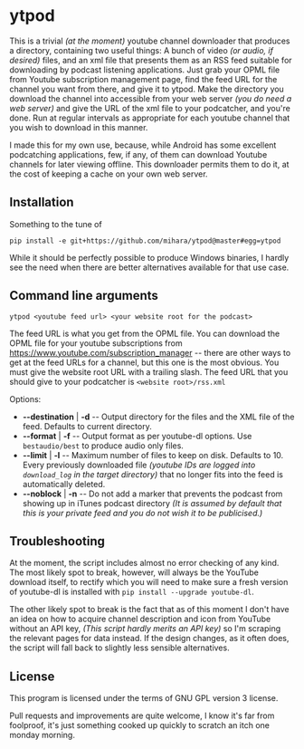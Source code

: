 # ytpod

This is a trivial _(at the moment)_ youtube channel downloader that produces a 
directory, containing two useful things: A bunch of video _(or audio, if desired)_ files, and an
xml file that presents them as an RSS feed suitable for downloading by podcast listening applications. Just
grab your OPML file from Youtube subscription management page, find the feed URL for the channel you want from there,
and give it to ytpod. Make the directory you download the channel into accessible from your web server
_(you do need a web server)_ and give the URL of the xml file to your podcatcher, and you're done.
Run at regular intervals as appropriate for each youtube channel that you wish to download in this manner.

I made this for my own use, because, while Android has some excellent podcatching applications, few, if any, of them
can download Youtube channels for later viewing offline. This downloader permits them to do it, at the cost of keeping a
cache on your own web server.

## Installation

Something to the tune of 

    pip install -e git+https://github.com/mihara/ytpod@master#egg=ytpod

While it should be perfectly possible to produce Windows binaries, I hardly see the need when there are better
alternatives available for that use case.

## Command line arguments

    ytpod <youtube feed url> <your website root for the podcast>
    
The feed URL is what you get from the OPML file. You can download the OPML file for your youtube subscriptions from
https://www.youtube.com/subscription_manager -- there are other ways to get at the feed URLs for a channel, but this
one is the most obvious. You must give the website root URL with a trailing slash. The feed URL
that you should give to your podcatcher is `<website root>/rss.xml`
    
Options:

* **--destination** | **-d** -- Output directory for the files and the XML file of the feed. Defaults to current directory.
* **--format** | **-f** -- Output format as per youtube-dl options. Use `bestaudio/best` to produce audio only files.
* **--limit** | **-l** -- Maximum number of files to keep on disk. Defaults to 10. Every previously downloaded file
  *(youtube IDs are logged into `download_log` in the target directory)* that no longer fits into the feed is
  automatically deleted.
* **--noblock** | **-n** -- Do not add a marker that prevents the podcast from showing up in iTunes podcast directory
  _(It is assumed by default that this is your private feed and you do not wish it to be publicised.)_

## Troubleshooting

At the moment, the script includes almost no error checking of any kind. The most likely spot to break, however, will
always be the YouTube download itself, to rectify which you will need to make sure a fresh version of youtube-dl is
installed with `pip install --upgrade youtube-dl`.

The other likely spot to break is the fact that as of this moment I don't have an idea on how to acquire channel
description and icon from YouTube without an API key, _(This script hardly merits an API key)_ so I'm scraping the
relevant pages for data instead. If the design changes, as it often does, the script will fall back to slightly less
sensible alternatives.
  
## License

This program is licensed under the terms of GNU GPL version 3 license.

Pull requests and improvements are quite welcome, I know it's far from foolproof, it's just something cooked up quickly
to scratch an itch one monday morning.

